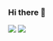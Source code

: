 ### Hi there 👋

<img src="https://img.shields.io/badge/C++-blue.svg?style=flat-square&logo=C%2B%2B&logoColor=white"/>
<a href="https://github.com/ChocoBreeze"><img src = "https://hits.seeyoufarm.com/api/count/incr/badge.svg?url=https%3A%2F%2Fgithub.com%2FChocoBreeze%2F&count_bg=%23643DC8&title_bg=%23FF0000&icon=github.svg&icon_color=%23E7E7E7&title=Github&edge_flat=false"/></a>

<!--
**ChocoBreeze/ChocoBreeze** is a ✨ _special_ ✨ repository because its `README.md` (this file) appears on your GitHub profile.

Here are some ideas to get you started:

- 🔭 I’m currently working on ...
- 🌱 I’m currently learning ...
- 👯 I’m looking to collaborate on ...
- 🤔 I’m looking for help with ...
- 💬 Ask me about ...
- 📫 How to reach me: ...
- 😄 Pronouns: ...
- ⚡ Fun fact: ...
-->
